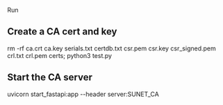 Run

## Create a CA cert and key

rm -rf ca.crt ca.key serials.txt certdb.txt csr.pem csr.key csr_signed.pem crl.txt crl.pem certs; python3 test.py

## Start the CA server

uvicorn start_fastapi:app --header server:SUNET_CA

